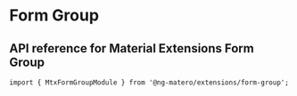 # Form Group

## API reference for Material Extensions Form Group

`import { MtxFormGroupModule } from '@ng-matero/extensions/form-group';`

